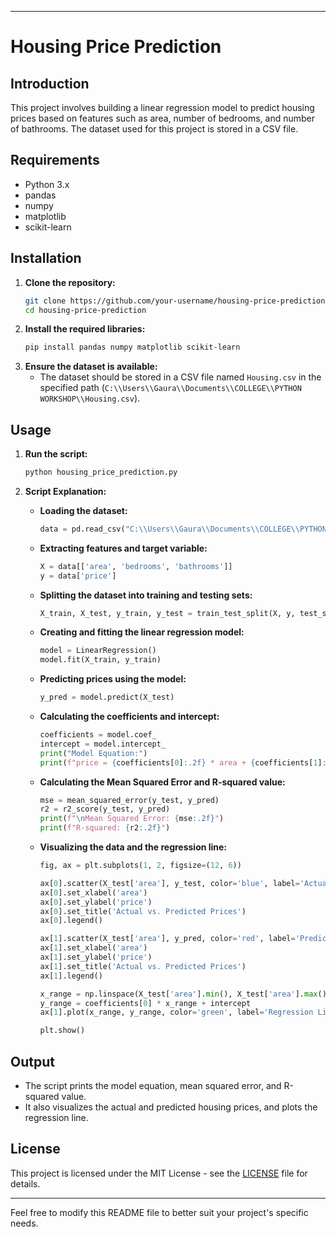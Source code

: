 

---

# Housing Price Prediction

## Introduction
This project involves building a linear regression model to predict housing prices based on features such as area, number of bedrooms, and number of bathrooms. The dataset used for this project is stored in a CSV file.

## Requirements
- Python 3.x
- pandas
- numpy
- matplotlib
- scikit-learn

## Installation
1. **Clone the repository:**
   ```bash
   git clone https://github.com/your-username/housing-price-prediction.git
   cd housing-price-prediction
   ```
2. **Install the required libraries:**
   ```bash
   pip install pandas numpy matplotlib scikit-learn
   ```
3. **Ensure the dataset is available:**
   - The dataset should be stored in a CSV file named `Housing.csv` in the specified path (`C:\\Users\\Gaura\\Documents\\COLLEGE\\PYTHON WORKSHOP\\Housing.csv`).

## Usage
1. **Run the script:**
   ```bash
   python housing_price_prediction.py
   ```
2. **Script Explanation:**

   - **Loading the dataset:**
     ```python
     data = pd.read_csv("C:\\Users\\Gaura\\Documents\\COLLEGE\\PYTHON WORKSHOP\\Housing.csv", on_bad_lines='skip')
     ```

   - **Extracting features and target variable:**
     ```python
     X = data[['area', 'bedrooms', 'bathrooms']]
     y = data['price']
     ```

   - **Splitting the dataset into training and testing sets:**
     ```python
     X_train, X_test, y_train, y_test = train_test_split(X, y, test_size=0.2, random_state=42)
     ```

   - **Creating and fitting the linear regression model:**
     ```python
     model = LinearRegression()
     model.fit(X_train, y_train)
     ```

   - **Predicting prices using the model:**
     ```python
     y_pred = model.predict(X_test)
     ```

   - **Calculating the coefficients and intercept:**
     ```python
     coefficients = model.coef_
     intercept = model.intercept_
     print("Model Equation:")
     print(f"price = {coefficients[0]:.2f} * area + {coefficients[1]:.2f} * bedrooms + {coefficients[2]:.2f} * bathrooms + {intercept:.2f}")
     ```

   - **Calculating the Mean Squared Error and R-squared value:**
     ```python
     mse = mean_squared_error(y_test, y_pred)
     r2 = r2_score(y_test, y_pred)
     print(f"\nMean Squared Error: {mse:.2f}")
     print(f"R-squared: {r2:.2f}")
     ```

   - **Visualizing the data and the regression line:**
     ```python
     fig, ax = plt.subplots(1, 2, figsize=(12, 6))

     ax[0].scatter(X_test['area'], y_test, color='blue', label='Actual')
     ax[0].set_xlabel('area')
     ax[0].set_ylabel('price')
     ax[0].set_title('Actual vs. Predicted Prices')
     ax[0].legend()

     ax[1].scatter(X_test['area'], y_pred, color='red', label='Predicted')
     ax[1].set_xlabel('area')
     ax[1].set_ylabel('price')
     ax[1].set_title('Actual vs. Predicted Prices')
     ax[1].legend()

     x_range = np.linspace(X_test['area'].min(), X_test['area'].max(), 100)
     y_range = coefficients[0] * x_range + intercept
     ax[1].plot(x_range, y_range, color='green', label='Regression Line')

     plt.show()
     ```

## Output
- The script prints the model equation, mean squared error, and R-squared value.
- It also visualizes the actual and predicted housing prices, and plots the regression line.

## License
This project is licensed under the MIT License - see the [LICENSE](LICENSE) file for details.

---

Feel free to modify this README file to better suit your project's specific needs.
